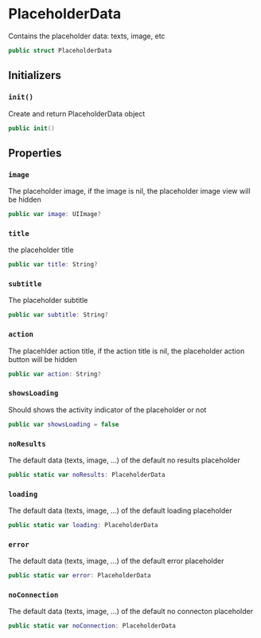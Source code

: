 # PlaceholderData

Contains the placeholder data:​ texts, image, etc

``` swift
public struct PlaceholderData 
```

## Initializers

### `init()`

Create and return PlaceholderData object

``` swift
public init() 
```

## Properties

### `image`

The placeholder image, if the image is nil, the placeholder image view will be hidden

``` swift
public var image: UIImage?
```

### `title`

the placeholder title

``` swift
public var title: String?
```

### `subtitle`

The placeholder subtitle

``` swift
public var subtitle: String?
```

### `action`

The placehlder action title, if the action title is nil, the placeholder action button will be hidden

``` swift
public var action: String?
```

### `showsLoading`

Should shows the activity indicator of the placeholder or not

``` swift
public var showsLoading = false
```

### `noResults`

The default data (texts, image, ...) of the default no results placeholder

``` swift
public static var noResults: PlaceholderData 
```

### `loading`

The default data (texts, image, ...) of the default loading placeholder

``` swift
public static var loading: PlaceholderData 
```

### `error`

The default data (texts, image, ...) of the default error placeholder

``` swift
public static var error: PlaceholderData 
```

### `noConnection`

The default data (texts, image, ...) of the default no connecton placeholder

``` swift
public static var noConnection: PlaceholderData 
```
